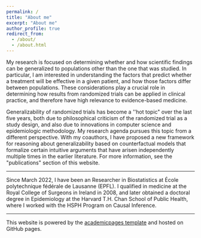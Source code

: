 ```yaml
---
permalink: /
title: "About me"
excerpt: "About me"
author_profile: true
redirect_from: 
  - /about/
  - /about.html
---
```


My research is focused on determining whether and how scientific findings can be generalized to populations other than the one that was studied. In particular, I am interested in understanding the factors that predict whether a treatment will be effective in a given patient, and how those factors differ between populations. These considerations play a crucial role in determining how results from randomized trials can be applied in clinical practice, and therefore have high relevance to evidence-based medicine. 

Generalizability of randomized trials has become a ''hot topic" over the last five years, both due to philosophical criticism of the randomized trial as a study design, and also due to innovations in computer science and epidemiologic methodology. My research agenda pursues this topic from a different perspective. With my coauthors, I have proposed a new framework for reasoning about generalizability based on counterfactual models that formalize certain intuitive arguments that have arisen independently multiple times in the earlier literature. For more information, see the "publications" section of this website. 



---

Since March 2022, I have been an Researcher in Biostatistics at École polytechnique fédérale de Lausanne (EPFL). I qualified in medicine at the Royal College of Surgeons in Ireland in 2008, and later obtained a doctoral degree in Epidemiology at the Harvard T.H. Chan School of Public Health, where I worked with the HSPH Program on Causal Inference. 

---

This website is powered by the [academicpages template](https://github.com/academicpages/academicpages.github.io) and hosted on GitHub pages. 

